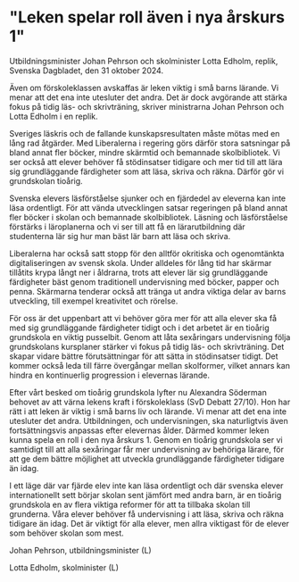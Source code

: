# "Leken spelar roll även i nya årskurs 1"

Utbildningsminister Johan Pehrson och skolminister Lotta Edholm, replik, Svenska Dagbladet, den 31 oktober 2024\.


Även om förskoleklassen avskaffas är leken viktig i små barns lärande. Vi menar att det ena inte utesluter det andra. Det är dock avgörande att stärka fokus på tidig läs\- och skrivträning, skriver ministrarna Johan Pehrson och Lotta Edholm i en replik.

Sveriges läskris och de fallande kunskapsresultaten måste mötas med en lång rad åtgärder. Med Liberalerna i regering görs därför stora satsningar på bland annat fler böcker, mindre skärmtid och bemannade skolbibliotek. Vi ser också att elever behöver få stödinsatser tidigare och mer tid till att lära sig grundläggande färdigheter som att läsa, skriva och räkna. Därför gör vi grundskolan tioårig.

Svenska elevers läsförståelse sjunker och en fjärdedel av eleverna kan inte läsa ordentligt. För att vända utvecklingen satsar regeringen på bland annat fler böcker i skolan och bemannade skolbibliotek. Läsning och läsförståelse förstärks i läroplanerna och vi ser till att få en lärarutbildning där studenterna lär sig hur man bäst lär barn att läsa och skriva.

Liberalerna har också satt stopp för den alltför okritiska och ogenomtänkta digitaliseringen av svensk skola. Under alldeles för lång tid har skärmar tillåtits krypa långt ner i åldrarna, trots att elever lär sig grundläggande färdigheter bäst genom traditionell undervisning med böcker, papper och penna. Skärmarna tenderar också att tränga ut andra viktiga delar av barns utveckling, till exempel kreativitet och rörelse.

För oss är det uppenbart att vi behöver göra mer för att alla elever ska få med sig grundläggande färdigheter tidigt och i det arbetet är en tioårig grundskola en viktig pusselbit. Genom att låta sexåringars undervisning följa grundskolans kursplaner stärker vi fokus på tidig läs\- och skrivträning. Det skapar vidare bättre förutsättningar för att sätta in stödinsatser tidigt. Det kommer också leda till färre övergångar mellan skolformer, vilket annars kan hindra en kontinuerlig progression i elevernas lärande.

Efter vårt besked om tioårig grundskola lyfter nu Alexandra Söderman behovet av att värna lekens kraft i förskoleklass (SvD Debatt 27/10\). Hon har rätt i att leken är viktig i små barns liv och lärande. Vi menar att det ena inte utesluter det andra. Utbildningen, och undervisningen, ska naturligtvis även fortsättningsvis anpassas efter elevernas ålder. Därmed kommer leken kunna spela en roll i den nya årskurs 1\. Genom en tioårig grundskola ser vi samtidigt till att alla sexåringar får mer undervisning av behöriga lärare, för att ge dem bättre möjlighet att utveckla grundläggande färdigheter tidigare än idag.

I ett läge där var fjärde elev inte kan läsa ordentligt och där svenska elever internationellt sett börjar skolan sent jämfört med andra barn, är en tioårig grundskola en av flera viktiga reformer för att ta tillbaka skolan till grunderna. Våra elever behöver få undervisning i att läsa, skriva och räkna tidigare än idag. Det är viktigt för alla elever, men allra viktigast för de elever som behöver skolan som mest.

Johan Pehrson, utbildningsminister (L)

Lotta Edholm, skolminister (L)
